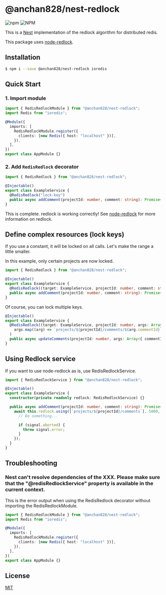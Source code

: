 # @anchan828/nest-redlock

![npm](https://img.shields.io/npm/v/@anchan828/nest-redlock.svg)
![NPM](https://img.shields.io/npm/l/@anchan828/nest-redlock.svg)

This is a [Nest](https://github.com/nestjs/nest) implementation of the redlock algorithm for distributed redis.

This package uses [node-redlock](https://github.com/mike-marcacci/node-redlock).

## Installation

```bash
$ npm i --save @anchan828/nest-redlock ioredis
```

## Quick Start

### 1. Import module

```ts
import { RedisRedlockModule } from "@anchan828/nest-redlock";
import Redis from "ioredis";

@Module({
  imports: [
    RedisRedlockModule.register({
      clients: [new Redis({ host: "localhost" })],
    }),
  ],
})
export class AppModule {}
```

### 2. Add `RedisRedlock` decorator

```ts
import { RedisRedlock } from "@anchan828/nest-redlock";

@Injectable()
export class ExampleService {
  @RedisRedlock("lock-key")
  public async addComment(projectId: number, comment: string): Promise<void> {}
}
```

This is complete. redlock is working correctly!
See [node-redlock](https://github.com/mike-marcacci/node-redlock) for more information on redlock.

## Define complex resources (lock keys)

If you use a constant, it will be locked on all calls. Let's make the range a little smaller.

In this example, only certain projects are now locked.

```ts
import { RedisRedlock } from "@anchan828/nest-redlock";

@Injectable()
export class ExampleService {
  @RedisRedlock((target: ExampleService, projectId: number, comment: string) => `projects/${projectId}/comments`)
  public async addComment(projectId: number, comment: string): Promise<void> {}
}
```

Of course, you can lock multiple keys.

```ts
@Injectable()
export class ExampleService {
  @RedisRedlock((target: ExampleService, projectId: number, args: Array<{ commentId: number; comment: string }>) =>
    args.map((arg) => `projects/${projectId}/comments/${arg.commentId}`),
  )
  public async updateComments(projectId: number, args: Array<{ commentId: number; comment: string }>): Promise<void> {}
}
```

## Using Redlock service

If you want to use node-redlock as is, use RedisRedlockService.

```ts
import { RedisRedlockService } from "@anchan828/nest-redlock";

@Injectable()
export class ExampleService {
  constructor(private readonly redlock: RedisRedlockService) {}

  public async addComment(projectId: number, comment: string): Promise<void> {
    await this.redlock.using([`projects/${projectId}/comments`], 5000, (signal) => {
      // Do something...

      if (signal.aborted) {
        throw signal.error;
      }
    });
  }
}
```

## Troubleshooting

### Nest can't resolve dependencies of the XXX. Please make sure that the "@redisRedlockService" property is available in the current context.

This is the error output when using the RedisRedlock decorator without importing the RedisRedlockModule.

```ts
import { RedisRedlockModule } from "@anchan828/nest-redlock";
import Redis from "ioredis";

@Module({
  imports: [
    RedisRedlockModule.register({
      clients: [new Redis({ host: "localhost" })],
    }),
  ],
})
export class AppModule {}
```

## License

[MIT](LICENSE)
